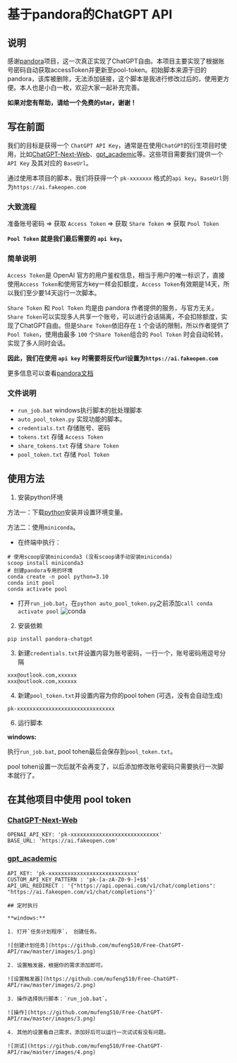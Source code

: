 # 基于pandora的ChatGPT API

## 说明

感谢[pandora](https://github.com/zhile-io/pandora)项目，这一次真正实现了ChatGPT自由。本项目主要实现了根据账号密码自动获取accessToken并更新至pool-token。初始脚本来源于旧的pandora，该库被删除，无法添加链接，这个脚本是我进行修改过后的，使用更方便。本人也是小白一枚，欢迎大家一起补充完善。

**如果对您有帮助，请给一个免费的star，谢谢！**

## 写在前面

我们的目标是获得一个 `ChatGPT API Key`，通常是在使用`ChatGPT`的衍生项目时使用，比如[ChatGPT-Next-Web](https://github.com/Yidadaa/ChatGPT-Next-Web)、[gpt_academic](https://github.com/binary-husky/gpt_academic)等。这些项目需要我们提供一个 `API Key` 及其对应的 `BaseUrl`。

通过使用本项目的脚本，我们将获得一个 `pk-xxxxxxx` 格式的`api key`。`BaseUrl`则为`https://ai.fakeopen.com`

### 大致流程

准备账号密码 => 获取 `Access Token` => 获取 `Share Token` => 获取 `Pool Token`

**`Pool Token` 就是我们最后需要的 `api key`。**

### 简单说明

`Access Token`是 OpenAI 官方的用户鉴权信息，相当于用户的唯一标识了，直接使用`Access Token`和使用官方key一样会扣额度，`Access Token`有效期是14天，所以我们至少要14天运行一次脚本。

`Share Token` 和 `Pool Token` 均是由 pandora 作者提供的服务，与官方无关。`Share Token`可以实现多人共享一个账号，可以进行会话隔离，不会扣除额度，实现了ChatGPT自由。但是`Share Token`依旧存在 `1` 个会话的限制，所以作者提供了 `Pool Token`，使用由最多 `100` 个`Share Token`组合的 `Pool Token` 时会自动轮转，实现了多人同时会话。

**因此，我们在使用 `api key` 时需要将反代url设置为`https://ai.fakeopen.com`**

更多信息可以查看[pandora文档](https://github.com/zhile-io/pandora/blob/master/doc/fakeopen.md)

### 文件说明

- `run_job.bat` windows执行脚本的批处理脚本
- `auto_pool_token.py` 实现功能的脚本。
- `credentials.txt` 存储账号、密码
- `tokens.txt` 存储 `Access Token`
- `share_tokens.txt` 存储 `Share Token`
- `pool_token.txt` 存储 `Pool Token`

## 使用方法

1. 安装python环境

方法一：下载[python](https://www.python.org/downloads/)安装并设置环境变量。

方法二：使用`miniconda`。

- 在终端中执行：
```
# 使用scoop安装miniconda3 (没有scoop请手动安装miniconda)
scoop install miniconda3
# 创建pandora专用的环境
conda create -n pool python=3.10
conda init pool
conda activate pool
```

-  打开`run_job.bat`，在`python auto_pool_token.py`之前添加`call conda activate pool`
![conda](https://github.com/mufeng510/Free-ChatGPT-API/raw/master/images/5.png)

2. 安装依赖

```
pip install pandora-chatgpt
```

3. 新建`credentials.txt`并设置内容为账号密码，一行一个，账号密码用逗号分隔

```
xxx@outlook.com,xxxxxx
xxx@outlook.com,xxxxxx
```

4. 新建`pool_token.txt`并设置内容为你的pool tohen (可选，没有会自动生成)

```
pk-xxxxxxxxxxxxxxxxxxxxxxxxxxxxxxx
```

6. 运行脚本

**windows:**

执行`run_job.bat`, pool tohen最后会保存到`pool_token.txt`。

pool tohen设置一次后就不会再变了，以后添加修改账号密码只需要执行一次脚本就行了。

## 在其他项目中使用 pool token

### [ChatGPT-Next-Web](https://github.com/Yidadaa/ChatGPT-Next-Web)

```
OPENAI_API_KEY: 'pk-xxxxxxxxxxxxxxxxxxxxxxxxxxxx'
BASE_URL: 'https://ai.fakeopen.com'
```

### [gpt_academic](https://github.com/binary-husky/gpt_academic)

```
API_KEY: 'pk-xxxxxxxxxxxxxxxxxxxxxxxxxxxx'
CUSTOM_API_KEY_PATTERN : 'pk-[a-zA-Z0-9-]+$$'
API_URL_REDIRECT : '{"https://api.openai.com/v1/chat/completions": "https://ai.fakeopen.com/v1/chat/completions"}'

## 定时执行

**windows:**

1. 打开`任务计划程序`， 创建任务。

![创建计划任务](https://github.com/mufeng510/Free-ChatGPT-API/raw/master/images/1.png)

2. 设置触发器，根据你的需求添加即可。

![设置触发器](https://github.com/mufeng510/Free-ChatGPT-API/raw/master/images/2.png)

3. 操作选择执行脚本：`run_job.bat`。

![操作](https://github.com/mufeng510/Free-ChatGPT-API/raw/master/images/3.png)

4. 其他的设置看自己需求，添加好后可以运行一次试试有没有问题。

![测试](https://github.com/mufeng510/Free-ChatGPT-API/raw/master/images/4.png)
```